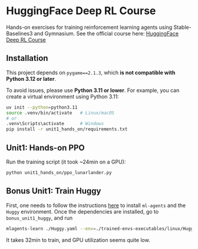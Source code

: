 # HuggingFace Deep RL Course

Hands-on exercises for training reinforcement learning agents using Stable-Baselines3 and Gymnasium. See the official course here: [HuggingFace Deep RL Course](https://huggingface.co/learn/deep-rl-course/en/unit0/introduction)

## Installation

This project depends on `pygame==2.1.3`, which **is not compatible with Python 3.12 or later**.  

To avoid issues, please use **Python 3.11 or lower**. For example, you can create a virtual environment using Python 3.11:

```bash
uv init --python=python3.11
source .venv/bin/activate   # Linux/macOS
# or
.venv\Scripts\activate      # Windows
pip install -r unit1_hands_on/requirements.txt
```

## Unit1: Hands-on PPO
Run the training script (it took ~24min on a GPU):
```bash
python unit1_hands_on/ppo_lunarlander.py
```

## Bonus Unit1: Train Huggy
First, one needs to follow the instructions [here](https://huggingface.co/learn/deep-rl-course/en/unitbonus1/train) to install `ml-agents` and the `Huggy` environment. Once the dependencies are installed, 
go to `bonus_unit1_huggy`, and run
```bash
mlagents-learn ./Huggy.yaml --env=./trained-envs-executables/linux/Huggy/Huggy --run-id="Huggy" --no-graphics
```
It takes 32min to train, and GPU utilization seems quite low.